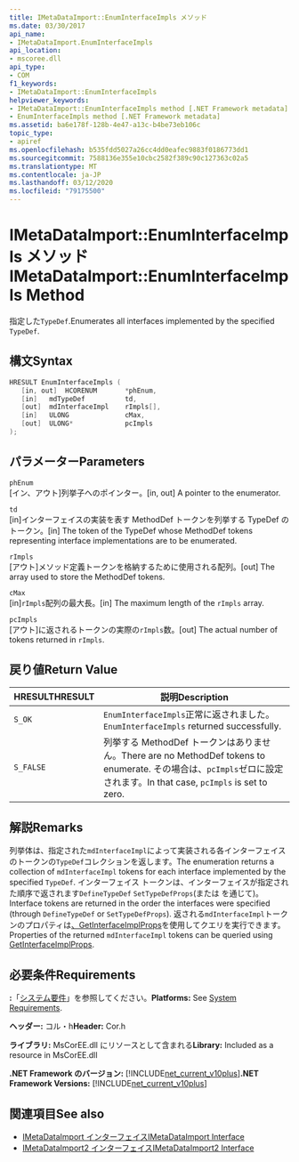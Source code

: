 ```yaml
---
title: IMetaDataImport::EnumInterfaceImpls メソッド
ms.date: 03/30/2017
api_name:
- IMetaDataImport.EnumInterfaceImpls
api_location:
- mscoree.dll
api_type:
- COM
f1_keywords:
- IMetaDataImport::EnumInterfaceImpls
helpviewer_keywords:
- IMetaDataImport::EnumInterfaceImpls method [.NET Framework metadata]
- EnumInterfaceImpls method [.NET Framework metadata]
ms.assetid: ba6e178f-128b-4e47-a13c-b4be73eb106c
topic_type:
- apiref
ms.openlocfilehash: b535fdd5027a26cc4dd0eafec9883f0186773dd1
ms.sourcegitcommit: 7588136e355e10cbc2582f389c90c127363c02a5
ms.translationtype: MT
ms.contentlocale: ja-JP
ms.lasthandoff: 03/12/2020
ms.locfileid: "79175500"
---
```

# <a name="imetadataimportenuminterfaceimpls-method"></a><span data-ttu-id="91dcb-102">IMetaDataImport::EnumInterfaceImpls メソッド</span><span class="sxs-lookup"><span data-stu-id="91dcb-102">IMetaDataImport::EnumInterfaceImpls Method</span></span>
<span data-ttu-id="91dcb-103">指定した`TypeDef`.</span><span class="sxs-lookup"><span data-stu-id="91dcb-103">Enumerates all interfaces implemented by the specified `TypeDef`.</span></span>
  
## <a name="syntax"></a><span data-ttu-id="91dcb-104">構文</span><span class="sxs-lookup"><span data-stu-id="91dcb-104">Syntax</span></span>  
  
```cpp  
HRESULT EnumInterfaceImpls (  
   [in, out]  HCORENUM       *phEnum,
   [in]   mdTypeDef          td,  
   [out]  mdInterfaceImpl    rImpls[],
   [in]   ULONG              cMax,  
   [out]  ULONG*             pcImpls  
);  
```  
  
## <a name="parameters"></a><span data-ttu-id="91dcb-105">パラメーター</span><span class="sxs-lookup"><span data-stu-id="91dcb-105">Parameters</span></span>  
 `phEnum`  
 <span data-ttu-id="91dcb-106">[イン、アウト]列挙子へのポインター。</span><span class="sxs-lookup"><span data-stu-id="91dcb-106">[in, out] A pointer to the enumerator.</span></span>  
  
 `td`  
 <span data-ttu-id="91dcb-107">[in]インターフェイスの実装を表す MethodDef トークンを列挙する TypeDef のトークン。</span><span class="sxs-lookup"><span data-stu-id="91dcb-107">[in] The token of the TypeDef whose MethodDef tokens representing interface implementations are to be enumerated.</span></span>  
  
 `rImpls`  
 <span data-ttu-id="91dcb-108">[アウト]メソッド定義トークンを格納するために使用される配列。</span><span class="sxs-lookup"><span data-stu-id="91dcb-108">[out] The array used to store the MethodDef tokens.</span></span>  
  
 `cMax`  
 <span data-ttu-id="91dcb-109">[in]`rImpls`配列の最大長。</span><span class="sxs-lookup"><span data-stu-id="91dcb-109">[in] The maximum length of the `rImpls` array.</span></span>  
  
 `pcImpls`  
 <span data-ttu-id="91dcb-110">[アウト]に返されるトークンの実際の`rImpls`数。</span><span class="sxs-lookup"><span data-stu-id="91dcb-110">[out] The actual number of tokens returned in `rImpls`.</span></span>  
  
## <a name="return-value"></a><span data-ttu-id="91dcb-111">戻り値</span><span class="sxs-lookup"><span data-stu-id="91dcb-111">Return Value</span></span>  
  
|<span data-ttu-id="91dcb-112">HRESULT</span><span class="sxs-lookup"><span data-stu-id="91dcb-112">HRESULT</span></span>|<span data-ttu-id="91dcb-113">説明</span><span class="sxs-lookup"><span data-stu-id="91dcb-113">Description</span></span>|  
|-------------|-----------------|  
|`S_OK`|<span data-ttu-id="91dcb-114">`EnumInterfaceImpls`正常に返されました。</span><span class="sxs-lookup"><span data-stu-id="91dcb-114">`EnumInterfaceImpls` returned successfully.</span></span>|  
|`S_FALSE`|<span data-ttu-id="91dcb-115">列挙する MethodDef トークンはありません。</span><span class="sxs-lookup"><span data-stu-id="91dcb-115">There are no MethodDef tokens to enumerate.</span></span> <span data-ttu-id="91dcb-116">その場合は、`pcImpls`ゼロに設定されます。</span><span class="sxs-lookup"><span data-stu-id="91dcb-116">In that case, `pcImpls` is set to zero.</span></span>|  

## <a name="remarks"></a><span data-ttu-id="91dcb-117">解説</span><span class="sxs-lookup"><span data-stu-id="91dcb-117">Remarks</span></span>

<span data-ttu-id="91dcb-118">列挙体は、指定された`mdInterfaceImpl`によって実装される各インターフェイスのトークンの`TypeDef`コレクションを返します。</span><span class="sxs-lookup"><span data-stu-id="91dcb-118">The enumeration returns a collection of `mdInterfaceImpl` tokens for each interface implemented by the specified `TypeDef`.</span></span> <span data-ttu-id="91dcb-119">インターフェイス トークンは、インターフェイスが指定された順序で返されます`DefineTypeDef` `SetTypeDefProps`(または を通じて)。</span><span class="sxs-lookup"><span data-stu-id="91dcb-119">Interface tokens are returned in the order the interfaces were specified (through `DefineTypeDef` or `SetTypeDefProps`).</span></span> <span data-ttu-id="91dcb-120">返される`mdInterfaceImpl`トークンのプロパティは[、GetInterfaceImplProps](imetadataimport-getinterfaceimplprops-method.md)を使用してクエリを実行できます。</span><span class="sxs-lookup"><span data-stu-id="91dcb-120">Properties of the returned `mdInterfaceImpl` tokens can be queried using [GetInterfaceImplProps](imetadataimport-getinterfaceimplprops-method.md).</span></span>
  
## <a name="requirements"></a><span data-ttu-id="91dcb-121">必要条件</span><span class="sxs-lookup"><span data-stu-id="91dcb-121">Requirements</span></span>  
 <span data-ttu-id="91dcb-122">**:**「[システム要件](../../../../docs/framework/get-started/system-requirements.md)」を参照してください。</span><span class="sxs-lookup"><span data-stu-id="91dcb-122">**Platforms:** See [System Requirements](../../../../docs/framework/get-started/system-requirements.md).</span></span>  
  
 <span data-ttu-id="91dcb-123">**ヘッダー:** コル・h</span><span class="sxs-lookup"><span data-stu-id="91dcb-123">**Header:** Cor.h</span></span>  
  
 <span data-ttu-id="91dcb-124">**ライブラリ:** MsCorEE.dll にリソースとして含まれる</span><span class="sxs-lookup"><span data-stu-id="91dcb-124">**Library:** Included as a resource in MsCorEE.dll</span></span>  
  
 <span data-ttu-id="91dcb-125">**.NET Framework のバージョン:** [!INCLUDE[net_current_v10plus](../../../../includes/net-current-v10plus-md.md)]</span><span class="sxs-lookup"><span data-stu-id="91dcb-125">**.NET Framework Versions:** [!INCLUDE[net_current_v10plus](../../../../includes/net-current-v10plus-md.md)]</span></span>  
  
## <a name="see-also"></a><span data-ttu-id="91dcb-126">関連項目</span><span class="sxs-lookup"><span data-stu-id="91dcb-126">See also</span></span>

- [<span data-ttu-id="91dcb-127">IMetaDataImport インターフェイス</span><span class="sxs-lookup"><span data-stu-id="91dcb-127">IMetaDataImport Interface</span></span>](../../../../docs/framework/unmanaged-api/metadata/imetadataimport-interface.md)
- [<span data-ttu-id="91dcb-128">IMetaDataImport2 インターフェイス</span><span class="sxs-lookup"><span data-stu-id="91dcb-128">IMetaDataImport2 Interface</span></span>](../../../../docs/framework/unmanaged-api/metadata/imetadataimport2-interface.md)
